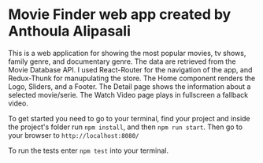 # Movie Finder web app created by Anthoula Alipasali

This is a web application for showing the most popular movies, tv shows, family genre, and documentary genre.
The data are retrieved from the Movie Database API.
I used React-Router for the navigation of the app, and Redux-Thunk for manupulating the store.
The Home component renders the Logo, Sliders, and a Footer.
The Detail page shows the information about a selected movie/serie.
The Watch Video page plays in fullscreen a fallback video.

To get started you need to go to your terminal, find your project and inside the project's folder run `npm install`, and then `npm run start`.
Then go to your browser to `http://localhost:8080/`

To run the tests enter `npm test` into your terminal.
